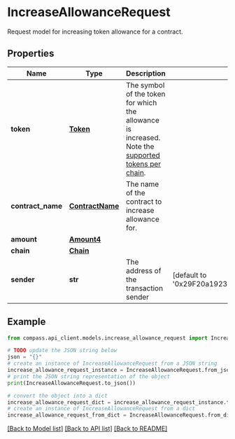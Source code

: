 # IncreaseAllowanceRequest

Request model for increasing token allowance for a contract.

## Properties

Name | Type | Description | Notes
------------ | ------------- | ------------- | -------------
**token** | [**Token**](Token.md) | The symbol of the token for which the allowance is increased. Note the [supported tokens per chain](/#/#token-table). | 
**contract_name** | [**ContractName**](ContractName.md) | The name of the contract to increase allowance for. | 
**amount** | [**Amount4**](Amount4.md) |  | 
**chain** | [**Chain**](Chain.md) |  | 
**sender** | **str** | The address of the transaction sender | [default to '0x29F20a192328eF1aD35e1564aBFf4Be9C5ce5f7B']

## Example

```python
from compass.api_client.models.increase_allowance_request import IncreaseAllowanceRequest

# TODO update the JSON string below
json = "{}"
# create an instance of IncreaseAllowanceRequest from a JSON string
increase_allowance_request_instance = IncreaseAllowanceRequest.from_json(json)
# print the JSON string representation of the object
print(IncreaseAllowanceRequest.to_json())

# convert the object into a dict
increase_allowance_request_dict = increase_allowance_request_instance.to_dict()
# create an instance of IncreaseAllowanceRequest from a dict
increase_allowance_request_from_dict = IncreaseAllowanceRequest.from_dict(increase_allowance_request_dict)
```
[[Back to Model list]](../README.md#documentation-for-models) [[Back to API list]](../README.md#documentation-for-api-endpoints) [[Back to README]](../README.md)


